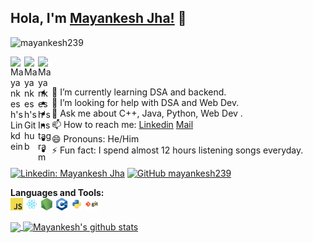 ## Hola, I'm [Mayankesh Jha!](https://www.linkedin.com/in/mayankesh-jha-15446b206/) 👋
<p align="left"> <img src="https://komarev.com/ghpvc/?username=mayankesh239&label=Views&color=blue&style=plastic" alt="mayankesh239" /> </p>
<a href="https://www.linkedin.com/in/mayankesh-jha-15446b206/">
  <img align="left" alt="Mayankesh's Linkdein" width="22px" src="https://cdn.jsdelivr.net/npm/simple-icons@v3/icons/linkedin.svg" />
</a>
<a href="https://github.com/mayankesh239">
  <img align="left" alt="Mayankesh's Github" width="22px" src="https://cdn.jsdelivr.net/npm/simple-icons@v3/icons/github.svg" />
</a>
<a href="https://www.instagram.com/mayankesh__/">
  <img align="left" alt="Mayankesh's Instagram" width="22px" src="https://cdn.jsdelivr.net/npm/simple-icons@v3/icons/instagram.svg" />
</a>
<br/>
<br/>



- 🌱 I’m currently learning DSA and backend.
- 🤔 I’m looking for help with DSA and Web Dev.
- 💬 Ask me about C++, Java, Python, Web Dev .
- 📫 How to reach me: [Linkedin](https://www.linkedin.com/in/mayankesh-jha-15446b206) [Mail](mailto:mayankesh.ss@gmailcom)
- 😄 Pronouns: He/Him
- ⚡ Fun fact: I spend almost 12 hours listening songs everyday.

[![Linkedin: Mayankesh Jha](https://img.shields.io/badge/-Mayankesh-blue?style=flat-square&logo=Linkedin&logoColor=white&link=https://www.linkedin.com/in/mayankesh-jha-15446b206/)](https://www.linkedin.com/in/mayankesh-jha-15446b206/)
[![GitHub mayankesh239](https://img.shields.io/github/followers/mayankesh239?label=follow&style=social)](https://github.com/mayankesh239)

**Languages and Tools:**  
<code><img height="20" src="https://raw.githubusercontent.com/github/explore/80688e429a7d4ef2fca1e82350fe8e3517d3494d/topics/javascript/javascript.png"></code>
<code><img height="20" src="https://raw.githubusercontent.com/github/explore/80688e429a7d4ef2fca1e82350fe8e3517d3494d/topics/react/react.png"></code>
<code><img height="20" src="https://raw.githubusercontent.com/github/explore/80688e429a7d4ef2fca1e82350fe8e3517d3494d/topics/nodejs/nodejs.png"></code>
<code><img height="20" src="https://raw.githubusercontent.com/github/explore/80688e429a7d4ef2fca1e82350fe8e3517d3494d/topics/cpp/cpp.png"></code>
<code><img height="20" src="https://raw.githubusercontent.com/github/explore/80688e429a7d4ef2fca1e82350fe8e3517d3494d/topics/python/python.png"></code>
<code><img height="20" src="https://raw.githubusercontent.com/github/explore/80688e429a7d4ef2fca1e82350fe8e3517d3494d/topics/git/git.png"></code>

<a href="https://github.com/mayankesh239">
  <img align="center" src="https://github-readme-stats.vercel.app/api/top-langs/?username=mayankesh239&theme=gotham&hide_langs_below=1" />
</a>
<a href="https://github.com/mayankesh239">
   <img align="center" src="https://github-readme-stats.vercel.app/api?username=mayankesh239&show_icons=true&theme=gotham&line_height=27" alt="Mayankesh's github stats"/>
</a>
<a href="https://github.com/iampawan/FlutterExampleApps">
